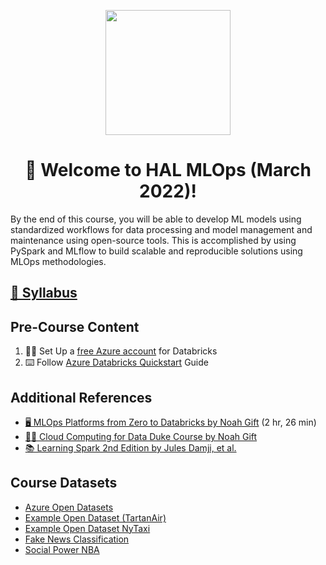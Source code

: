 <p align = "center" draggable=”false” ><img src="https://user-images.githubusercontent.com/37101144/161836199-fdb0219d-0361-4988-bf26-48b0fad160a3.png" 
     width="200px"
     height="auto"/>
</p>



# <h1 align="center" id="heading">:wave: Welcome to HAL MLOps (March 2022)!</h1>

By the end of this course, you will be able to develop ML models using standardized workflows for data processing and model management and maintenance using open-source tools.  This is accomplished by using PySpark and MLflow to build scalable and reproducible solutions using MLOps methodologies.

## [📝 Syllabus](docs/syllabus.md)

## Pre-Course Content

1. 🧑‍💻 Set Up a [free Azure account](https://azure.microsoft.com/free/) for Databricks
2. ⌨️ Follow [Azure Databricks Quickstart](https://docs.microsoft.com/en-us/azure/databricks/scenarios/quickstart-create-databricks-workspace-portal?tabs=azure-portal) Guide

## Additional References

* [🖥️ MLOps Platforms from Zero to Databricks by Noah Gift](https://learning.oreilly.com/videos/mlops-platforms-from/032232022VIDEOPAIML/) (2 hr, 26 min)
* [👨‍🏫 Cloud Computing for Data Duke Course by Noah Gift](https://github.com/noahgift/cloud-data-analysis-at-scale)
* [📚 Learning Spark 2nd Edition by Jules Damji, et al.](https://pages.databricks.com/rs/094-YMS-629/images/LearningSpark2.0.pdf)

## Course Datasets

* [Azure Open Datasets](https://docs.microsoft.com/en-us/azure/open-datasets/dataset-catalog#AzureDatabricks)
* [Example Open Dataset (TartanAir)](https://docs.microsoft.com/en-us/azure/open-datasets/dataset-tartanair-simulation)
* [Example Open Dataset NyTaxi](https://github.com/MicrosoftDocs/azure-docs/blob/main/articles/machine-learning/tutorial-auto-train-models.md?context=azure%2fopen-datasets%2fcontext%2fopen-datasets-context)
* [Fake News Classification](https://www.kaggle.com/ruchi798/source-based-news-classification)
* [Social Power NBA](https://github.com/noahgift/socialpowernba/blob/master/data/nba_2017_players_with_salary_wiki_twitter.csv)
